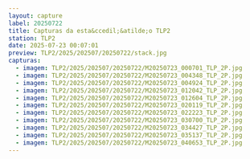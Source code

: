 ```yaml
---
layout: capture
label: 20250722
title: Capturas da esta&ccedil;&atilde;o TLP2
station: TLP2
date: 2025-07-23 00:07:01
preview: TLP2/2025/202507/20250722/stack.jpg
capturas:
  - imagem: TLP2/2025/202507/20250722/M20250723_000701_TLP_2P.jpg
  - imagem: TLP2/2025/202507/20250722/M20250723_004348_TLP_2P.jpg
  - imagem: TLP2/2025/202507/20250722/M20250723_004924_TLP_2P.jpg
  - imagem: TLP2/2025/202507/20250722/M20250723_012042_TLP_2P.jpg
  - imagem: TLP2/2025/202507/20250722/M20250723_012604_TLP_2P.jpg
  - imagem: TLP2/2025/202507/20250722/M20250723_020119_TLP_2P.jpg
  - imagem: TLP2/2025/202507/20250722/M20250723_022223_TLP_2P.jpg
  - imagem: TLP2/2025/202507/20250722/M20250723_030700_TLP_2P.jpg
  - imagem: TLP2/2025/202507/20250722/M20250723_034427_TLP_2P.jpg
  - imagem: TLP2/2025/202507/20250722/M20250723_035137_TLP_2P.jpg
  - imagem: TLP2/2025/202507/20250722/M20250723_040653_TLP_2P.jpg
---
```

